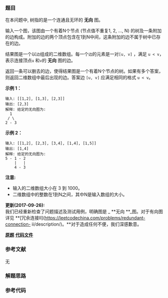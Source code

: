 ### 题目
在本问题中, 树指的是一个连通且无环的 **无向** 图。

输入一个图，该图由一个有着N个节点 (节点值不重复1, 2, ..., N)
的树及一条附加的边构成。附加的边的两个顶点包含在1到N中间，这条附加的边不属于树中已存在的边。

结果图是一个以`边`组成的二维数组。每一个`边`的元素是一对`[u, v]` ，满足 `u < v`，表示连接顶点`u` 和`v`的 **无向** 图的边。

返回一条可以删去的边，使得结果图是一个有着N个节点的树。如果有多个答案，则返回二维数组中最后出现的边。答案边 `[u, v]` 应满足相同的格式 `u <
v`。

**示例 1：**

    
    
    输入: [[1,2], [1,3], [2,3]]
    输出: [2,3]
    解释: 给定的无向图为:
      1
     / \
    2 - 3
    

**示例 2：**

    
    
    输入: [[1,2], [2,3], [3,4], [1,4], [1,5]]
    输出: [1,4]
    解释: 给定的无向图为:
    5 - 1 - 2
        |   |
        4 - 3
    

**注意:**

  * 输入的二维数组大小在 3 到 1000。
  * 二维数组中的整数在1到N之间，其中N是输入数组的大小。

**更新(2017-09-26):**  
我们已经重新检查了问题描述及测试用例，明确图是 _ **无向  **_图。对于有向图详见
**[冗余连接II](https://leetcodechina.com/problems/redundant-connection-
ii/description/)。**对于造成任何不便，我们深感歉意。

 **[原题](https://leetcode-cn.com/problems/redundant-connection/)**    **[代码文件]()**


### 参考文献
无

### 解题思路




### 参考代码

```go


```




